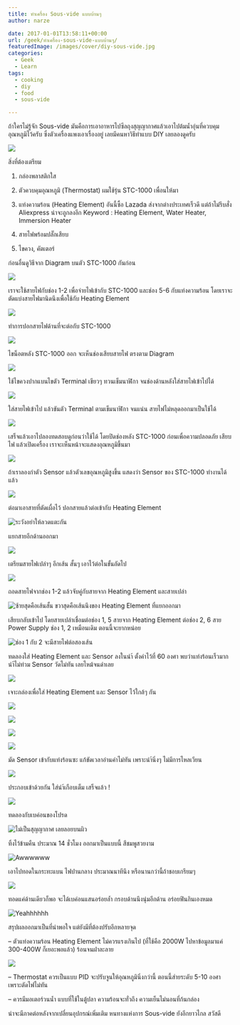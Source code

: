```yaml
---
title: ทำเครื่อง Sous-vide แบบบ้านๆ
author: narze

date: 2017-01-01T13:58:11+00:00
url: /geek/ทำเครื่อง-sous-vide-แบบบ้านๆ/
featuredImage: /images/cover/diy-sous-vide.jpg
categories:
  - Geek
  - Learn
tags:
  - cooking
  - diy
  - food
  - sous-vide

---
```

ถ้าใครไม่รู้จัก Sous-vide มันคือการเอาอาหารไปซีลถุงสุญญากาศแล้วเอาไปต้มน้ำอุ่นที่ควบคุมอุณหภูมิไว้ครับ ซึ่งตัวเครื่องแพงเอาเรื่องอยู่ เลยมีคนหาวิธีทำแบบ DIY เลยลองดูครับ

<!--more-->

![](/images/diy-sous-vide/1.jpg)

สิ่งที่ต้องเตรียม

1. กล่องพลาสติกใส

2. ตัวควบคุมอุณหภูมิ (Thermostat) ผมใช้รุ่น STC-1000 เพื่อนให้มา

3. แท่งความร้อน (Heating Element) อันนี้ซี้อ Lazada ส่งจากต่างประเทศเร็วดี แต่ถ้าไม่รีบสั่ง Aliexpress น่าจะถูกลงอีก Keyword : Heating Element, Water Heater, Immersion Heater

4. สายไฟพร้อมปลั๊กเสียบ

5. ไขควง, คัตเตอร์

ก่อนอื่นดูวิธีจาก Diagram บนตัว STC-1000 กันก่อน

![](/images/diy-sous-vide/2.jpg)

เราจะใช้สายไฟกับช่อง 1-2 เพื่อจ่ายไฟเข้ากับ STC-1000 และช่อง 5-6 กับแท่งความร้อน โดยเราจะตัดแบ่งสายไฟมานิดนึงเพื่อใช้กับ Heating Element

![](/images/diy-sous-vide/3.jpg)

ทำการปอกสายไฟด้านที่จะต่อกับ STC-1000

![](/images/diy-sous-vide/4.jpg)

ไขน็อตหลัง STC-1000 ออก จะเห็นช่องเสียบสายไฟ ตรงตาม Diagram

![](/images/diy-sous-vide/5.jpg)

ใช้ไขควงปากแบนไขตัว Terminal เขียวๆ ทวนเข็มนาฬิกา จนช่องด้านหลังใส่สายไฟเข้าไปได้

![](/images/diy-sous-vide/6.jpg)

ใส่สายไฟเข้าไป แล้วขันตัว Terminal ตามเข็มนาฬิกา จนแน่น สายไฟไม่หลุดออกมาเป็นใช้ได้

![](/images/diy-sous-vide/7.jpg)

เสร็จแล้วเอาไปลองทดสอบดูก่อนว่าใช้ได้ โดยปิดช่องหลัง STC-1000 ก่อนเพื่อความปลอดภัย เสียบไฟ แล้วเปิดเครื่อง เราจะเห็นหน้าจะแสดงอุณหภูมิขึ้นมา

![](/images/diy-sous-vide/8.jpg)

ถ้าเราลองกำตัว Sensor แล้วตัวเลขอุณหภูมิสูงขึ้น แสดงว่า Sensor ของ STC-1000 ทำงานได้แล้ว

![](/images/diy-sous-vide/9.jpg)

ต่อมาเอาสายที่ตัดเผื่อไว้ ปอกสายแล้วต่อเข้ากับ Heating Element

![ระวังอย่าให้ลวดแตะกัน](/images/diy-sous-vide/10.jpg)

แยกสายอีกด้านออกมา

![](/images/diy-sous-vide/11.jpg)

เตรียมสายไฟเปล่าๆ อีกเส้น สั้นๆ เอาไว้ต่อในขั้นถัดไป

![](/images/diy-sous-vide/12.jpg)

ถอดสายไฟจากช่อง 1-2 แล้วจับคู่กับสายจาก Heating Element และสายเปล่า

![ซ้ายสุดคือเส้นสั้น ขวาสุดคือเส้นนึงของ Heating Element ที่แยกออกมา](/images/diy-sous-vide/13.jpg)

เสียบกลับเข้าไป โดยสายเปล่าเชื่อมต่อช่อง 1, 5 สายจาก Heating Element ต่อช่อง 2, 6 สาย Power Supply ช่อง 1, 2 เหมือนเดิม ตอนนี้จะยากหน่อย

![ช่อง 1 กับ 2 จะมีสายไฟต่อสองเส้น](/images/diy-sous-vide/14.jpg)

ทดลองใส่ Heating Element และ Sensor ลงในนำ้ ตั้งค่าไว้ที่ 60 องศา พบว่าแท่งร้อนเร็วมาก นำ้ไม่ท่วม Sensor วัดไม่ทัน เลยไหม้จนดำเลย

![](/images/diy-sous-vide/15.jpg)

เจาะกล่องเพื่อใส่ Heating Element และ Sensor ไว้ใกล้ๆ กัน

![](/images/diy-sous-vide/16.jpg)

![](/images/diy-sous-vide/17.jpg)

![](/images/diy-sous-vide/18.jpg)

![](/images/diy-sous-vide/19.jpg)

มัด Sensor เข้ากับแท่งร้อนซะ แก้ขัดเวลาอ่านค่าไม่ทัน เพราะนำ้นิ่งๆ ไม่มีการไหลเวียน

![](/images/diy-sous-vide/20.jpg)

ประกอบเข้าด้วยกัน ใส่นำ้เกือบเต็ม เสร็จแล้ว !

![](/images/diy-sous-vide/21.jpg)

ทดลองกับเบค่อนของโปรด

![ไม่เป็นสุญญากาศ เลยลอยบนผิว](/images/diy-sous-vide/22.jpg)

ทิ้งไว้ข้ามคืน ประมาณ 14 ชั่วโมง ออกมาเป็นแบบนี้ สีชมพูสวยงาม

![Awwwwww](/images/diy-sous-vide/23.jpg)

เอาไปทอดในกระทะแบน ไฟปานกลาง ประมาณนาทีนึง หรือนานกว่านี้ถ้าชอบเกรียมๆ

![](/images/diy-sous-vide/24.jpg)

ทอดแค่ด้านเดียวก็พอ จะได้เบค่อนแสนอร่อยล้ำ กรอบด้านนึงนุ่มอีกด้าน อร่อยฟินกินเองหมด

![Yeahhhhhh](/images/diy-sous-vide/25.jpg)

สรุปผลออกมาเป็นที่น่าพอใจ แต่ยังมีที่ต้องปรับอีกหลายจุด

&#8211; ตัวแท่งความร้อน Heating Element ไม่ควรแรงเกินไป (ที่ใช้คือ 2000W ไปหาข้อมูลมาแค่ 300-400W ก็เยอะพอแล้ว) ร้อนจนฝาละลาย

![](/images/diy-sous-vide/26.jpg)

&#8211; Thermostat ควรเป็นแบบ PID จะปรับจูนให้อุณหภูมินิ่งกว่านี้ ตอนนี้ส่ายระดับ 5-10 องศาเพราะตัดไฟไม่ทัน

&#8211; ควรมีมอเตอร์วนน้ำ แบบที่ใช้ในตู้ปลา ความร้อนจะทั่วถึง ความเย็นไม่นอนที่ก้นกล่อง

น่าจะมีภาคต่อหลังจากเปลี่ยนอุปกรณ์เพิ่มเติม หนทางแห่งการ Sous-vide ยังอีกยาวไกล สวัสดี
